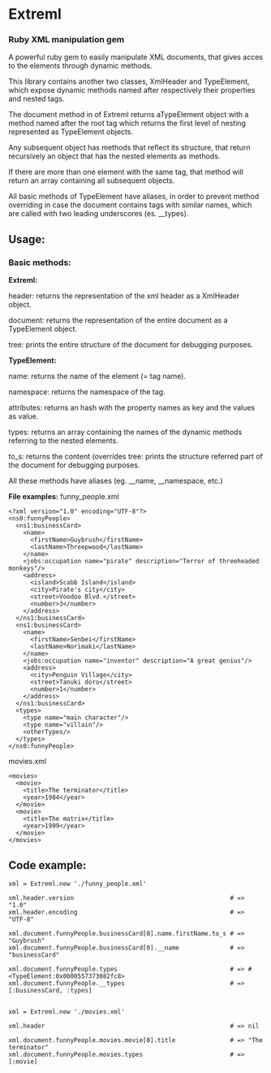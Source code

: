 # Extreml
### Ruby XML manipulation gem

A powerful ruby gem to easily manipulate XML documents, that gives acces to the elements through dynamic methods.

This library contains another two classes, XmlHeader and TypeElement, which expose dynamic methods named after respectively their properties and nested tags.

The document method in of Extreml returns aTypeElement object with a method named after the root tag which returns the first level of nesting represented as TypeElement objects.

Any subsequent object has methods that reflect its structure, that return recursively an object that has the nested elements as methods.

If there are more than one element with the same tag, that method will return an array containing all subsequent objects.

All basic methods of TypeElement have aliases, in order to prevent method overriding in case the document contains tags with similar names, which are called with two leading underscores (es. __types).


Usage:
------

### Basic methods:



**Extreml:**

header: returns the representation of the xml header as a XmlHeader object.

document: returns the representation of the entire document as a TypeElement object.

tree: prints the entire structure of the document for debugging purposes.



**TypeElement:**

name: returns the name of the element (= tag name).

namespace: returns the namespace of the tag.

attributes: returns an hash with the property names as key and the values as value.

types: returns an array containing the names of the dynamic methods referring to the nested elements.

to_s: returns the content (overrides
tree: prints the structure referred part of the document for debugging purposes.

All these methods have aliases (eg. __name, __namespace, etc.)



**File examples:**
funny_people.xml

    <?xml version="1.0" encoding="UTF-8"?>
    <ns0:funnyPeople>
      <ns1:businessCard>
        <name>
          <firstName>Guybrush</firstName>
          <lastName>Threepwood</lastName>
        </name>
        <jobs:occupation name="pirate" description="Terror of threeheaded monkeys"/>
        <address>
          <island>Scabb Island</island>
          <city>Pirate's city</city>
          <street>Voodoo Blvd.</street>
          <number>3</number>
        </address>
      </ns1:businessCard>
      <ns1:businessCard>
        <name>
          <firstName>Senbei</firstName>
          <lastName>Norimaki</lastName>
        </name>
        <jobs:occupation name="inventor" description="A great genius"/>
        <address>
          <city>Penguin Village</city>
          <street>Tanuki doro</street>
          <number>1</number>
        </address>
      </ns1:businessCard>
      <types>
        <type name="main character"/>
        <type name="villain"/>
        <otherTypes/>
      </types>
    </ns0:funnyPeople>
    
movies.xml

    <movies>
      <movie>
        <title>The terminator</title>
        <year>1984</year>
      </movie>
      <movie>
        <title>The matrix</title>
        <year>1999</year>
      </movie>
    </movies>

## Code example:

    xml = Extreml.new './funny_people.xml'

    xml.header.version                                           # => "1.0"
    xml.header.encoding                                          # => "UTF-8"

    xml.document.funnyPeople.businessCard[0].name.firstName.to_s # => "Guybrush"
    xml.document.funnyPeople.businessCard[0].__name              # => "businessCard"

    xml.document.funnyPeople.types                               # => #<TypeElement:0x0000557373082fc8>
    xml.document.funnyPeople.__types                             # => [:businessCard, :types]

    
    xml = Extreml.new './movies.xml'

    xml.header                                                   # => nil

    xml.document.funnyPeople.movies.movie[0].title               # => "The terminator"
    xml.document.funnyPeople.movies.types                        # => [:movie]
    
    
